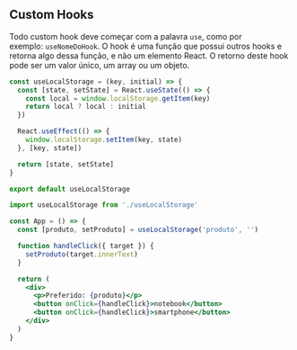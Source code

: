 ## Custom Hooks

Todo custom hook deve começar com a palavra `use`, como por exemplo: `useNomeDoHook`. O hook é uma função que possui outros hooks e retorna algo dessa função, e não um elemento React. O retorno deste hook pode ser um valor único, um array ou um objeto.

```jsx
const useLocalStorage = (key, initial) => {
  const [state, setState] = React.useState(() => {
    const local = window.localStorage.getItem(key)
    return local ? local : initial
  })

  React.useEffect(() => {
    window.localStorage.setItem(key, state)
  }, [key, state])

  return [state, setState]
}

export default useLocalStorage
```

```jsx
import useLocalStorage from './useLocalStorage'

const App = () => {
  const [produto, setProduto] = useLocalStorage('produto', '')

  function handleClick({ target }) {
    setProduto(target.innerText)
  }

  return (
    <div>
      <p>Preferido: {produto}</p>
      <button onClick={handleClick}>notebook</button>
      <button onClick={handleClick}>smartphone</button>
    </div>
  )
}
```
